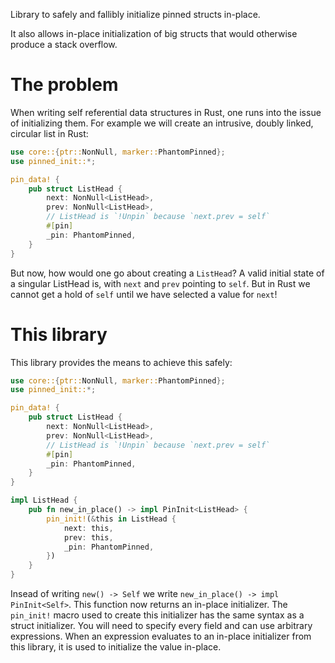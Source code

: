Library to safely and fallibly initialize pinned structs in-place.

It also allows in-place initialization of big structs that would otherwise produce a stack overflow.

# The problem 

When writing self referential data structures in Rust, one runs into the issue
of initializing them. For example we will create an intrusive, doubly linked,
circular list in Rust:

```rust
use core::{ptr::NonNull, marker::PhantomPinned};
use pinned_init::*;

pin_data! {
    pub struct ListHead {
        next: NonNull<ListHead>,
        prev: NonNull<ListHead>,
        // ListHead is `!Unpin` because `next.prev = self`
        #[pin]
        _pin: PhantomPinned,
    }
}
```

But now, how would one go about creating a `ListHead`? A valid initial state of
a singular ListHead is, with `next` and `prev` pointing to `self`. But in Rust
we cannot get a hold of `self` until we have selected a value for `next`!

# This library

This library provides the means to achieve this safely:
```rust
use core::{ptr::NonNull, marker::PhantomPinned};
use pinned_init::*;

pin_data! {
    pub struct ListHead {
        next: NonNull<ListHead>,
        prev: NonNull<ListHead>,
        // ListHead is `!Unpin` because `next.prev = self`
        #[pin]
        _pin: PhantomPinned,
    }
}

impl ListHead {
    pub fn new_in_place() -> impl PinInit<ListHead> {
        pin_init!(&this in ListHead {
            next: this,
            prev: this,
            _pin: PhantomPinned,
        })
    }
}
```
Insead of writing `new() -> Self` we write `new_in_place() -> impl PinInit<Self>`. This function now
returns an in-place initializer. The `pin_init!` macro used to create this initializer has the same
syntax as a struct initializer. You will need to specify every field and can use arbitrary
expressions. When an expression evaluates to an in-place initializer from this library, it is used
to initialize the value in-place.
